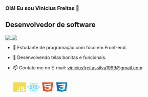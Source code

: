 ### Olá! Eu sou Vinicius Freitas 👋

<h2>Desenvolvedor de software</h2>

<a href="https://github.com/Freitas024/github-readme-stats">
  <img height=200 align="center" src="https://github-readme-stats.vercel.app/api?username=Freitas024" />
</a>
<a href="https://github.com/Freitas024/convoychat">
  <img height=100 align="center" src="https://github-readme-stats.vercel.app/api/top-langs?username=Freitas024&layout=compact&langs_count=8&card_width=320" />
</a>

- 🔭 Estudante de programação com foco em Front-end.
- 🌱 Desenvolvendo telas bonitas e funcionais. 
- 📫 Contate me no E-mail: viniciusfreitassilva1999@gmail.com

  <div style="display: inline_block"><br>
  <img align="center" alt="Vini-Js" height="30" width="40" src="https://raw.githubusercontent.com/devicons/devicon/master/icons/javascript/javascript-plain.svg">
  <img align="center" alt="Vini-React" height="30" width="40" src="https://raw.githubusercontent.com/devicons/devicon/master/icons/react/react-original.svg">
  <img align="center" alt="Vini-HTML" height="30" width="40" src="https://raw.githubusercontent.com/devicons/devicon/master/icons/html5/html5-original.svg">
  <img align="center" alt="Vini-CSS" height="30" width="40" src="https://raw.githubusercontent.com/devicons/devicon/master/icons/css3/css3-original.svg">
</div>
